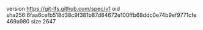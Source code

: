 version https://git-lfs.github.com/spec/v1
oid sha256:6faa6cefb518d38c9f381b87d84672e100ffb68ddc0e74b9ef9771cfe469a980
size 2647
